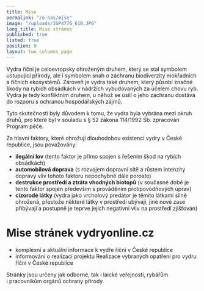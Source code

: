 ```yaml
---
title: Mise
permalink: "/o-nas/mise"
image: "/uploads/IGP4776_610.JPG"
long_title: Mise stránek
published: true
listed: true
position: 0
layout: two_columns_page
---
```

Vydra říční je celoevropsky ohroženým druhem, který se stal symbolem
ustupující přírody, ale i symbolem snah o záchranu biodiverzity
mokřadních a říčních ekosystémů. Zároveň je vydra také druhem, který
působí značné škody na rybích obsádkách v nádržích vybudovaných za
účelem chovu ryb. Vydra je tedy konfliktním druhem, u něhož se úsilí
o jeho záchranu dostává do rozporu s ochranou hospodářských zájmů.

Tyto skutečnosti byly důvodem k tomu, že vydra byla vybrána mezi okruh
druhů, pro které byl v souladu s § 52 zákona 114/1992 Sb. zpracován
Program péče.

Za hlavní faktory, které ohrožují dlouhodobou existenci vydry v České
republice, jsou považovány:

* **ilegální lov** (tento faktor je přímo spojen s řešením škod na
  rybích obsádkách)
* **automobilová doprava** (s rozvojem dopravní sítě a růstem intenzity
  dopravy vliv tohoto faktoru nepochybně dále poroste)
* **destrukce prostředí a ztráta vhodných biotopů** (v současné době je
  tento faktor spojen především s prováděním protipovodňových úprav)
* **cizorodé látky** (vydra jako vrcholový predátor je těmito látkami
  silně ohrožená, přestože některé látky v prostředí ubývají, jiné nové
  zase přibývají a postupně je teprve jejich negativní vliv na prostředí
  zjišťován)

# Mise stránek vydryonline.cz

* komplexní a aktuální informace k vydře říční v České republice
* informování o realizaci projektu Realizace vybraných opatření pro
  vydru říční v České republice

Stránky jsou určeny jak odborné, tak i laické veřejnosti, rybářům
i pracovníkům orgánů ochrany přírody.
